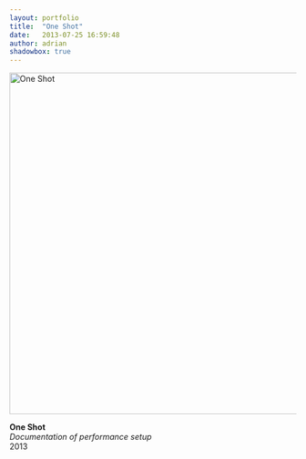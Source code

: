 ```yaml
---
layout: portfolio
title:  "One Shot"
date:   2013-07-25 16:59:48
author: adrian
shadowbox: true
---
```


<a href="{{site.url}}/img/home/one-shot-doc.jpg" rel="shadowbox" title="One Shot">
<img src="{{site.url}}/img/home/one-shot-doc-pre.jpg" height="600px" width="600px" alt="One Shot"></a>

**One Shot** <br />
*Documentation of performance setup* <br />
2013

